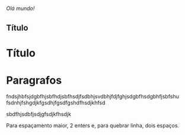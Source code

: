###### Olá mundo!

Título
-------

Título
=======

# Paragrafos

fndsjhbfsjdgbfhjsbfhdjsbfhsdjfsdbhjsvdbhjfdjfghjsdgbfhsdgbhfjsbfshu  fsdnhjfshgdjkfgsdhjfgsdfgshdfhsdjkhfsd

sbdfhjsdbfjsdjgfsdjkfhsdjk

Para espaçamento maior, 2 enters e, para quebrar linha, dois espaços.